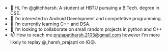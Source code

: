 - 👋 Hi, I’m @glitchharsh. A student at HBTU pursuing a B.Tech. degree in CSE.
- 👀 I’m interested in Android Development and competetive programming.
- 🌱 I’m currently learning C++ and DSA.
- 💞️ I’m looking to collaborate on small random projects in python and C++
- 📫 How to reach me prajapatiharsh.2103@gmail.com however I'm more likely to replay @_harsh_prajapti on IG😜.

<!---
glitchharsh/glitchharsh is a ✨ special ✨ repository because its `README.md` (this file) appears on your GitHub profile.
You can click the Preview link to take a look at your changes.
--->
